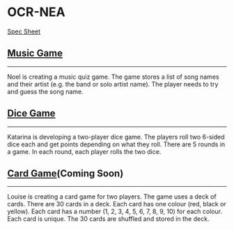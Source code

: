 # OCR-NEA
[Spec Sheet](https://www.ocr.org.uk/Images/503195-programming-project-tasks-june-2019-and-june-2020.pdf])
## [Music Game](https://github.com/emtee14/OCR-NEA/tree/master/Music-Game)
---
Noel is creating a music quiz game.
The game stores a list of song names and their artist
(e.g. the band or solo artist name). The player needs to
try and guess the song name.

## [Dice Game](https://github.com/emtee14/OCR-NEA/tree/master/Dice-Game)
---
Katarina is developing a two-player dice game.
The players roll two 6-sided dice each and get points depending on what they
roll. There are 5 rounds in a game. In each round, each player rolls the two dice.

## [Card Game]()(Coming Soon)
---
Louise is creating a card game for two players.
The game uses a deck of cards. There are 30 cards in a deck.
Each card has one colour (red, black or yellow). Each card has
a number (1, 2, 3, 4, 5, 6, 7, 8, 9, 10) for each colour. Each card
is unique.
The 30 cards are shuffled and stored in the deck.